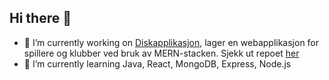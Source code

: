 ## Hi there 👋

- 🔭 I’m currently working on [Diskapplikasjon](https://diskgolfwebapplikasjon-29c804bfcd0b.herokuapp.com/), lager en webapplikasjon for       
      spillere og klubber ved bruk av MERN-stacken. Sjekk ut repoet [her](https://github.com/BjarneBeruldsen/DiskGolfWebapplikasjon)
- 🌱 I’m currently learning Java, React, MongoDB, Express, Node.js

<!--
**BjarneBeruldsen/BjarneBeruldsen** is a ✨ _special_ ✨ repository because its `README.md` (this file) appears on your GitHub profile.

Here are some ideas to get you started:

- 🔭 I’m currently working on [Diskapplikasjon]((https://diskgolfwebapplikasjon-29c804bfcd0b.herokuapp.com/)), for spillere og klubber. 
- 🌱 I’m currently learning ...
- 👯 I’m looking to collaborate on ...
- 🤔 I’m looking for help with ...
- 💬 Ask me about ...
- 📫 How to reach me: ...
- 😄 Pronouns: ...
- ⚡ Fun fact: ...
-->
